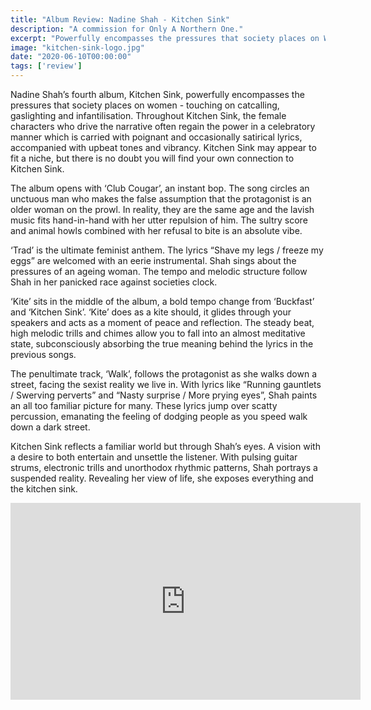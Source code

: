 ```yaml
---
title: "Album Review: Nadine Shah - Kitchen Sink"
description: "A commission for Only A Northern One."
excerpt: "Powerfully encompasses the pressures that society places on Women... She exposes everything and the kitchen sink."
image: "kitchen-sink-logo.jpg"
date: "2020-06-10T00:00:00"
tags: ['review']
---
```


Nadine Shah’s fourth album, Kitchen Sink, powerfully encompasses the pressures that society places on women - touching on catcalling, gaslighting and infantilisation. Throughout Kitchen Sink, the female characters who drive the narrative often regain the power in a celebratory manner which is carried with poignant and occasionally satirical lyrics, accompanied with upbeat tones and vibrancy. Kitchen Sink may appear to fit a niche, but there is no doubt you will find your own connection to Kitchen Sink.


The album opens with ‘Club Cougar’, an instant bop. The song circles an unctuous man who makes the false assumption that the protagonist is an older woman on the prowl. In reality, they are the same age and the lavish music fits hand-in-hand with her utter repulsion of him. The sultry score and animal howls combined with her refusal to bite is an absolute vibe.


‘Trad’ is the ultimate feminist anthem. The lyrics “Shave my legs / freeze my eggs” are welcomed with an eerie instrumental. Shah sings about the pressures of an ageing woman. The tempo and melodic structure follow Shah in her panicked race against societies clock.


‘Kite’ sits in the middle of the album, a bold tempo change from ‘Buckfast’ and ‘Kitchen Sink’. ‘Kite’ does as a kite should, it glides through your speakers and acts as a moment of peace and reflection. The steady beat, high melodic trills and chimes allow you to fall into an almost meditative state, subconsciously absorbing the true meaning behind the lyrics in the previous songs.


The penultimate track, ‘Walk’, follows the protagonist as she walks down a street, facing the sexist reality we live in. With lyrics like “Running gauntlets / Swerving perverts” and “Nasty surprise / More prying eyes”, Shah paints an all too familiar picture for many. These lyrics jump over scatty percussion, emanating the feeling of dodging people as you speed walk down a dark street.


Kitchen Sink reflects a familiar world but through Shah’s eyes. A vision with a desire to both entertain and unsettle the listener. With pulsing guitar strums, electronic trills and unorthodox rhythmic patterns, Shah portrays a suspended reality. Revealing her view of life, she exposes everything and the kitchen sink.

<iframe width="560" height="315" src="https://www.youtube.com/embed/H4so3zoNiAI" frameborder="0" allow="accelerometer; autoplay; encrypted-media; gyroscope; picture-in-picture" allowfullscreen></iframe>
